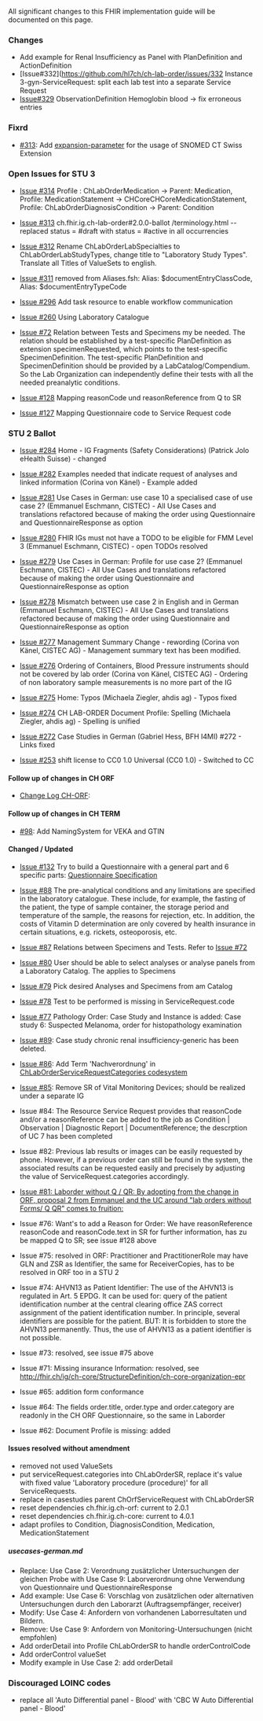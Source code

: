 <!-- markdownlint-disable MD001 MD041 -->

All significant changes to this FHIR implementation guide will be documented on this page.

### Changes
* Add example for Renal Insufficiency as Panel with PlanDefinition and ActionDefinition
* [Issue#332](https://github.com/hl7ch/ch-lab-order/issues/332  Instance 3-gyn-ServiceRequest: split each lab test into a separate Service Request
* [Issue#329](https://github.com/hl7ch/ch-lab-order/issues/329) ObservationDefinition Hemoglobin blood -> fix erroneous entries


### Fixrd
* [#313](https://github.com/hl7ch/ch-core/issues/313): Add [expansion-parameter](https://build.fhir.org/codesystem-guide-parameter-code.html#:~:text=expansion%2Dparameter,as%20SNOMED%20CT) for the usage of SNOMED CT Swiss Extension 

### Open Issues for STU 3

* [Issue #314](https://github.com/hl7ch/ch-lab-order/issues/314) Profile : ChLabOrderMedication -> Parent: Medication, Profile: MedicationStatement -> CHCoreCHCoreMedicationStatement, Profile: ChLabOrderDiagnosisCondition -> Parent: Condition

* [Issue #313](https://github.com/hl7ch/ch-lab-order/issues/313) ch.fhir.ig.ch-lab-order#2.0.0-ballot /terminology.html -- replaced status = #draft with status = #active in all occurrencies

* [Issue #312](https://github.com/hl7ch/ch-lab-order/issues/312) Rename ChLabOrderLabSpecialties to ChLabOrderLabStudyTypes, change title to "Laboratory Study Types". Translate all Titles of ValueSets to english.

* [Issue #311](https://github.com/hl7ch/ch-lab-order/issues/311) removed from Aliases.fsh:
Alias:  $documentEntryClassCode, Alias:  $documentEntryTypeCode

* [Issue #296](https://github.com/hl7ch/ch-lab-order/issues/296) Add task resource to enable workflow communication

* [Issue #260](https://github.com/hl7ch/ch-lab-order/issues/260) Using Laboratory Catalogue

* [Issue #72](https://github.com/hl7ch/ch-lab-order/issues/72) Relation between Tests and Specimens my be needed. The relation should be established by a test-specific PlanDefinition as extension specimenRequested, which points to the test-specific SpecimenDefinition. The test-specific PlanDefinition and SpecimenDefinition should be provided by a LabCatalog/Compendium. So the Lab Organization can independently define their tests with all the needed preanalytic conditions.

* [Issue #128](https://github.com/hl7ch/ch-lab-order/issues/128) Mapping reasonCode und reasonReference from Q to SR

* [Issue #127](https://github.com/hl7ch/ch-lab-order/issues/127) Mapping Questionnaire code to Service Request code

### STU 2 Ballot

* [Issue #284](https://github.com/hl7ch/ch-lab-order/issues/284) Home - IG Fragments (Safety Considerations) (Patrick Jolo eHealth Suisse) - changed

* [Issue #282](https://github.com/hl7ch/ch-lab-order/issues/282) Examples needed that indicate request of analyses and linked information (Corina von Känel) - Example added

* [Issue #281](https://github.com/hl7ch/ch-lab-order/issues/281) Use Cases in German: use case 10 a specialised case of use case 2? (Emmanuel Eschmann, CISTEC) - All Use Cases and translations refactored because of making the order using Questionnaire and QuestionnaireResponse as option

* [Issue #280](https://github.com/hl7ch/ch-lab-order/issues/280) FHIR IGs must not have a TODO to be eligible for FMM Level 3 (Emmanuel Eschmann, CISTEC) - open TODOs resolved

* [Issue #279](https://github.com/hl7ch/ch-lab-order/issues/279) Use Cases in German: Profile for use case 2? (Emmanuel Eschmann, CISTEC) - All Use Cases and translations refactored because of making the order using Questionnaire and QuestionnaireResponse as option

* [Issue #278](https://github.com/hl7ch/ch-lab-order/issues/278) Mismatch between use case 2 in English and in German (Emmanuel Eschmann, CISTEC) - All Use Cases and translations refactored because of making the order using Questionnaire and QuestionnaireResponse as option

* [Issue #277](https://github.com/hl7ch/ch-lab-order/issues/277) Management Summary Change - rewording (Corina von Känel, CISTEC AG) - Management summary text has been modified.

* [Issue #276](https://github.com/hl7ch/ch-lab-order/issues/276) Ordering of Containers, Blood Pressure instruments should not be covered by lab order (Corina von Känel, CISTEC AG) - Ordering of non laboratory sample measurements is no more part of the IG

* [Issue #275](https://github.com/hl7ch/ch-lab-order/issues/275) Home: Typos (Michaela Ziegler, ahdis ag) - Typos fixed

* [Issue #274](https://github.com/hl7ch/ch-lab-order/issues/274) CH LAB-ORDER Document Profile: Spelling (Michaela Ziegler, ahdis ag) - Spelling is unified

* [Issue #272](https://github.com/hl7ch/ch-lab-order/issues/272) Case Studies in German (Gabriel Hess, BFH I4MI) #272 - Links fixed

* [Issue #253](https://github.com/hl7ch/ch-lab-order/issues/253) shift license to CC0 1.0 Universal (CC0 1.0) - Switched to CC

#### Follow up of changes in CH ORF

* [Change Log CH-ORF](http://build.fhir.org/ig/hl7ch/ch-orf/changelog.html):

#### Follow up of changes in CH TERM

* [#98](https://github.com/hl7ch/ch-term/issues/98): Add NamingSystem for VEKA and GTIN



#### Changed / Updated

* [Issue #132](https://github.com/hl7ch/ch-lab-order/issues/132) Try to build a Questionnaire with a general part and 6 specific parts: [Questionnaire Specification](http://build.fhir.org/ig/hl7ch/ch-lab-order/Questionnaire-LabOrder-form.html)

* [Issue #88](https://github.com/hl7ch/ch-lab-order/issues/88) The pre-analytical conditions and any limitations are specified in the laboratory catalogue. These include, for example, the fasting of the patient, the type of sample container, the storage period and temperature of the sample, the reasons for rejection, etc. In addition, the costs of Vitamin D determination are only covered by health insurance in certain situations, e.g. rickets, osteoporosis, etc.

* [Issue #87](https://github.com/hl7ch/ch-lab-order/issues/87) Relations between Specimens and Tests. Refer to [Issue #72](https://github.com/hl7ch/ch-lab-order/issues/72)

* [Issue #80](https://github.com/hl7ch/ch-lab-order/issues/80) User should be able to select analyses or analyse panels from a Laboratory Catalog. The applies to Specimens

* [Issue #79](https://github.com/hl7ch/ch-lab-order/issues/79) Pick desired Analyses and Specimens from am Catalog

* [Issue #78](https://github.com/hl7ch/ch-lab-order/issues/78) Test to be performed is missing in ServiceRequest.code

* [Issue #77](https://github.com/hl7ch/ch-lab-order/issues/77) Pathology Order: Case Study and Instance is added: Case study 6: Suspected Melanoma, order for histopathology examination
* [Issue #89](https://github.com/hl7ch/ch-lab-order/issues/89): Case study chronic renal insufficiency-generic has been deleted.
* [Issue #86](https://github.com/hl7ch/ch-lab-order/issues/86): Add Term 'Nachverordnung' in [ChLabOrderServiceRequestCategories codesystem](https://fhir.ch/ig/ch-lab-order/CodeSystem-ServiceRequest.categories.html)
* [Issue #85](https://github.com/hl7ch/ch-lab-order/issues/85): Remove SR of Vital Monitoring Devices; should be realized under a separate IG
* Issue #84: The Resource Service Request provides that reasonCode and/or a reasonReference can be added to the job as Condition | Observation | Diagnostic Report | DocumentReference; the descrption of UC 7 has been completed
* Issue #82: Previous lab results or images can be easily requested by phone. However, if a previous order can still be found in the system, the associated results can be requested easily and precisely by adjusting the value of ServiceRequest.categories accordingly.

* [Issue #81: Laborder without Q / QR: By adopting from the change in ORF, proposal 2 from Emmanuel and the UC around "lab orders without Forms/ Q QR" comes to fruition:](https://github.com/hl7ch/ch-rad-order/issues/18#issue-1001931518)
* Issue #76: Want's to add a Reason for Order: We have reasonReference reasonCode and reasonCode.text in SR for further information, has zu be mapped Q to SR; see issue #128 above
* Issue #75: resolved in ORF: Practitioner and PractitionerRole may have GLN and ZSR as Identifier, the same for ReceiverCopies, has to be resolved in ORF too in a STU 2
* Issue #74: AHVN13 as Patient Identifier: The use of the AHVN13 is regulated in Art. 5 EPDG. It can be used for: query of the patient identification number at the central clearing office ZAS
correct assignment of the patient identification number. In principle, several identifiers are possible for the patient. BUT: It is forbidden to store the AHVN13 permanently. Thus, the use of AHVN13 as a patient identifier is not possible.
* Issue #73: resolved, see issue #75 above
* Issue #71: Missing insurance Information: resolved, see <http://fhir.ch/ig/ch-core/StructureDefinition/ch-core-organization-epr>
* Issue #65: addition form conformance
* Issue #64: The fields order.title, order.type and order.category are readonly in the CH ORF Questionnaire, so the same in Laborder
* Issue #62: Document Profile is missing: added

#### Issues resolved without amendment

* removed not used ValueSets
* put serviceRequest.categories into ChLabOrderSR, replace it's value with fixed value 'Laboratory procedure (procedure)' for all ServiceRequests.
* replace in casestudies parent ChOrfServiceRequest with ChLabOrderSR
* reset dependencies ch.fhir.ig.ch-orf: current to 2.0.1
* reset dependencies ch.fhir.ig.ch-core: current to 4.0.1
* adapt profiles to Condition, DiagnosisCondition, Medication, MedicationStatement

##### usecases-german.md

* Replace: Use Case 2: Verordnung zusätzlicher Untersuchungen der gleichen Probe with Use Case 9: Laborverordnung ohne Verwendung von Questionnaire und QuestionnaireResponse
* Add example:  Use Case 6: Vorschlag von zusätzlichen oder alternativen Untersuchungen durch den Laborarzt (Auftragsempfänger, receiver)
* Modify: Use Case 4: Anfordern von vorhandenen Laborresultaten und Bildern.
* Remove: Use Case 9: Anfordern von Monitoring-Untersuchungen (nicht empfohlen)
* Add orderDetail into Profile ChLabOrderSR to handle orderControlCode
* Add orderControl valueSet
* Modify example in Use Case 2: add orderDetail

### Discouraged LOINC codes

 * replace all 'Auto Differential panel - Blood' with 'CBC W Auto Differential panel - Blood'
